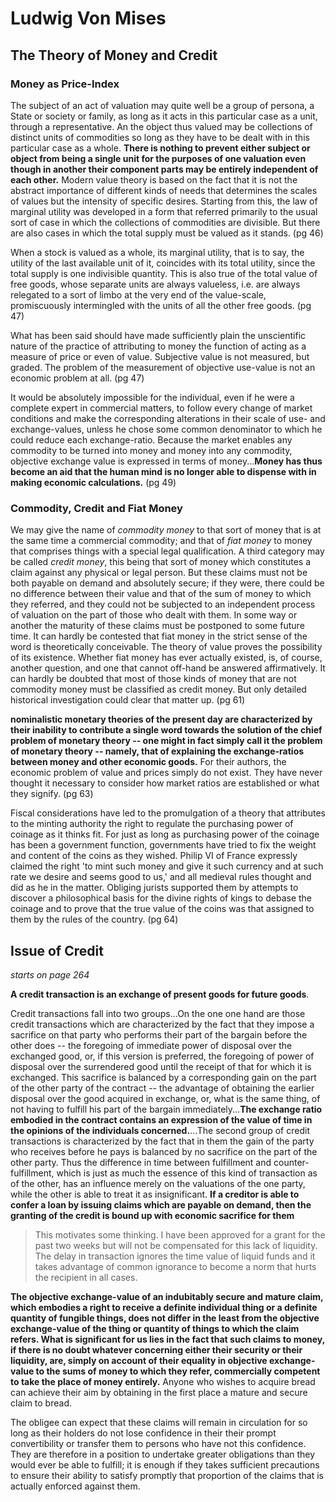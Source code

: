 # Ludwig Von Mises

## The Theory of Money and Credit

### Money as Price-Index

The subject of an act of valuation may quite well be a group of persona, a State or society or family, as long as it acts in this particular case as a unit, through a representative. An the object thus valued may be collections of distinct units of commodities so long as they have to be dealt with in this particular case as a whole. **There is nothing to prevent either subject or object from being a single unit for the purposes of one valuation even though in another their component parts may be entirely independent of each other.** Modern value theory is based on the fact that it is not the abstract importance of different kinds of needs that determines the scales of values but the intensity of specific desires. Starting from this, the law of marginal utility was developed in a form that referred primarily to the usual sort of case in which the collections of commodities are divisible. But there are also cases in which the total supply must be valued as it stands. (pg 46)

When a stock is valued as a whole, its marginal utility, that is to say, the utility of the last available unit of it, coincides with its total utility, since the total supply is one indivisible quantity. This is also true of the total value of free goods, whose separate units are always valueless, i.e. are always relegated to a sort of limbo at the very end of the value-scale, promiscuously intermingled with the units of all the other free goods. (pg 47)

What has been said should have made sufficiently plain the unscientific nature of the practice of attributing to money the function of acting as a measure of price or even of value. Subjective value is not measured, but graded. The problem of the measurement of objective use-value is not an economic problem at all.  (pg 47)

It would be absolutely impossible for the individual, even if he were a complete expert in commercial matters, to follow every change of market conditions and make the corresponding alterations in their scale of use- and exchange-values, unless he chose some common denominator to which he could reduce each exchange-ratio. Because the market enables any commodity to be turned into money and money into any commodity, objective exchange value is expressed in terms of money...**Money has thus become an aid that the human mind is no longer able to dispense with in making economic calculations.** (pg 49)

### Commodity, Credit and Fiat Money

We may give the name of *commodity money* to that sort of money that is at the same time a commercial commodity; and that of *fiat money* to money that comprises things with a special legal qualification. A third category may be called *credit money*, this being that sort of money which constitutes a claim against any physical or legal person. But these claims must not be both payable on demand and absolutely secure; if they were, there could be no difference between their value and that of the sum of money to which they referred, and they could not be subjected to an independent process of valuation on the part of those who dealt with them. In some way or another the maturity of these claims must be postponed to some future time. It can hardly be contested that fiat money in the strict sense of the word is theoretically conceivable. The theory of value proves the possibility of its existence. Whether fiat money has ever actually existed, is, of course, another question, and one that cannot off-hand be answered affirmatively. It can hardly be doubted that most of those kinds of money that are not commodity money must be classified as credit money. But only detailed historical investigation could clear that matter up. (pg 61)

**nominalistic monetary theories of the present day are characterized by their inability to contribute a single word towards the solution of the chief problem of monetary theory -- one might in fact simply call it the problem of monetary theory -- namely, that of explaining the exchange-ratios between money and other economic goods.** For their authors, the economic problem of value and prices simply do not exist. They have never thought it necessary to consider how market ratios are established or what they signify. (pg 63)

Fiscal considerations have led to the promulgation of a theory that attributes to the minting authority the right to regulate the purchasing power of coinage as it thinks fit. For just as long as purchasing power of the coinage has been a government function, governments have tried to fix the weight and content of the coins as they wished. Philip VI of France expressly claimed the right 'to mint such money and give it such currency and at such rate we desire and seems good to us,' and all medieval rules thought and did as he in the matter. Obliging jurists supported them by attempts to discover a philosophical basis for the divine rights of kings to debase the coinage and to prove that the true value of the coins was that assigned to them by the rules of the country. (pg 64)

## Issue of Credit
*starts on page 264*

**A credit transaction is an exchange of present goods for future goods**. 

Credit transactions fall into two groups...On the one one hand are those credit transactions which are characterized by the fact that they impose a sacrifice on that party who performs their part of the bargain before the other does -- the foregoing of immediate power of disposal over the exchanged good, or, if this version is preferred, the foregoing of power of disposal over the surrendered good until the receipt of that for which it is exchanged. This sacrifice is balanced by a corresponding gain on the part of the other party of the contract -- the advantage of obtaining the earlier disposal over the good acquired in exchange, or, what is the same thing, of not having to fulfill his part of the bargain immediately...**The exchange ratio embodied in the contract contains an expression of the value of time in the opinions of the individuals concerned.**...The second group of credit transactions is characterized by the fact that in them the gain of the party who receives before he pays is balanced by no sacrifice on the part of the other party. Thus the difference in time between fulfillment and counter-fulfillment, which is just as much the essence of this kind of transaction as of the other, has an influence merely on the valuations of the one party, while the other is able to treat it as insignificant. **If a creditor is able to confer a loan by issuing claims which are payable on demand, then the granting of the credit is bound up with economic sacrifice for them**

> This motivates some thinking. I have been approved for a grant for the past two weeks but will not be compensated for this lack of liquidity. The delay in transaction ignores the time value of liquid funds and it takes advantage of common ignorance to become a norm that hurts the recipient in all cases.

**The objective exchange-value of an indubitably secure and mature claim, which embodies a right to receive a definite individual thing or a definite quantity of fungible things, does not differ in the least from the objective exchange-value of the thing or quantity of things to which the claim refers. What is significant for us lies in the fact that such claims to money, if there is no doubt whatever concerning either their security or their liquidity, are, simply on account of their equality in objective exchange-value to the sums of money to which they refer, commercially competent to take the place of money entirely.** Anyone who wishes to acquire bread can achieve their aim by obtaining in the first place a mature and secure claim to bread.

The obligee can expect that these claims will remain in circulation for so long as their holders do not lose confidence in their their prompt convertibility or transfer them to persons who have not this confidence. They are therefore in a position to undertake greater obligations than they would ever be able to fulfill; it is enough if they takes sufficient precautions to ensure their ability to satisfy promptly that proportion of the claims that is actually enforced against them.